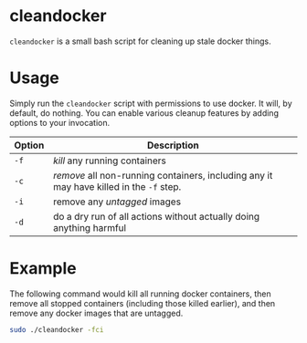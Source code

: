 # cleandocker

`cleandocker` is a small bash script for cleaning up stale docker things.

# Usage

Simply run the `cleandocker` script with permissions to use docker. It will, by default, do nothing. You can enable various cleanup features by adding options to your invocation.

| Option | Description |
| ------ | ----------- |
| `-f` | *kill* any running containers |
| `-c` | *remove* all non-running containers, including any it may have killed in the `-f` step. |
| `-i` | remove any *untagged* images |
| `-d` | do a dry run of all actions without actually doing anything harmful |

# Example

The following command would kill all running docker containers, then remove all stopped containers (including those killed earlier), and then remove any docker images that are untagged.

```bash
sudo ./cleandocker -fci
```
